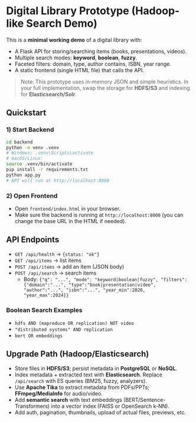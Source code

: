 # Digital Library Prototype (Hadoop-like Search Demo)

This is a **minimal working demo** of a digital library with:
- A Flask API for storing/searching items (books, presentations, videos).
- Multiple search modes: **keyword**, **boolean**, **fuzzy**.
- Faceted filters: domain, type, author contains, ISBN, year range.
- A static frontend (single HTML file) that calls the API.

> Note: This prototype uses in-memory JSON and simple heuristics.
> In your full implementation, swap the storage for **HDFS/S3** and indexing for **Elasticsearch/Solr**.

## Quickstart

### 1) Start Backend
```bash
cd backend
python -m venv .venv
# Windows: .venv\Scripts\activate
# macOS/Linux:
source .venv/bin/activate
pip install -r requirements.txt
python app.py
# API will run at http://localhost:8000
```

### 2) Open Frontend
- Open `frontend/index.html` in your browser.
- Make sure the backend is running at `http://localhost:8000` (you can change the base URL in the HTML if needed).

## API Endpoints

- `GET /api/health` → `{status: "ok"}`
- `GET /api/items` → list items
- `POST /api/items` → add an item (JSON body)
- `POST /api/search` → search items
  - Body: `{"q": "...", "mode": "keyword|boolean|fuzzy", "filters": {"domain":"...", "type":"book|presentation|video", "author":"...", "isbn":"...", "year_min":2020, "year_max":2024}}`

### Boolean Search Examples
- `hdfs AND (mapreduce OR replication) NOT video`
- `"distributed systems" AND replication`
- `bert OR embeddings`

## Upgrade Path (Hadoop/Elasticsearch)
- Store files in **HDFS/S3**; persist metadata in **PostgreSQL** or **NoSQL**.
- Index metadata + extracted text with **Elasticsearch**. Replace `/api/search` with ES queries (BM25, fuzzy, analyzers).
- Use **Apache Tika** to extract metadata from PDFs/PPTs; **FFmpeg/MediaInfo** for audio/video.
- Add **semantic search** with text embeddings (BERT/Sentence-Transformers) into a vector index (FAISS or OpenSearch k-NN).
- Add auth, pagination, thumbnails, upload of actual files, previews, etc.
